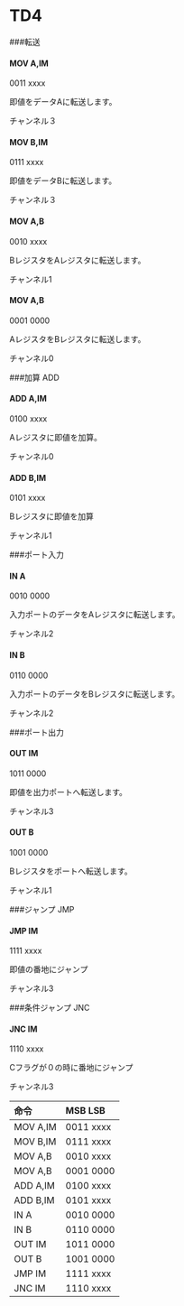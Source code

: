 # TD4

###転送

#### MOV A,IM
0011 xxxx

即値をデータAに転送します。
 
チャンネル３ 
 
#### MOV B,IM 
0111 xxxx 

即値をデータBに転送します。

チャンネル３

#### MOV A,B 
0010 xxxx

BレジスタをAレジスタに転送します。

チャンネル1

#### MOV A,B
0001 0000 

AレジスタをBレジスタに転送します。

チャンネル0

###加算
ADD

#### ADD A,IM
 0100 xxxx 

Aレジスタに即値を加算。
 
 チャンネル0
 
#### ADD B,IM
 0101 xxxx 
 
Bレジスタに即値を加算

チャンネル1

###ポート入力

#### IN A
 0010 0000 

入力ポートのデータをAレジスタに転送します。

チャンネル2

#### IN B
 0110 0000 

入力ポートのデータをBレジスタに転送します。

チャンネル2

###ポート出力

#### OUT IM
 1011 0000 

即値を出力ポートへ転送します。

チャンネル3

#### OUT B
 1001 0000 

Bレジスタをポートへ転送します。

チャンネル1

###ジャンプ
JMP

#### JMP IM

 1111 xxxx 

即値の番地にジャンプ

チャンネル3

###条件ジャンプ
JNC

#### JNC IM

 1110 xxxx 

Cフラグが０の時に番地にジャンプ

チャンネル3

|命令|MSB LSB|
|:-----|:--|
|MOV A,IM| 0011 xxxx |
|MOV B,IM| 0111 xxxx |
|MOV A,B| 0010 xxxx |
|MOV A,B| 0001 0000 |
|ADD A,IM| 0100 xxxx |
|ADD B,IM| 0101 xxxx |
|IN A| 0010 0000 |
|IN B| 0110 0000 |
|OUT IM| 1011 0000 |
|OUT B| 1001 0000 |
|JMP IM| 1111 xxxx |
|JNC IM| 1110 xxxx |
